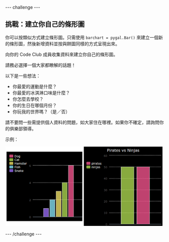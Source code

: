 --- challenge ---
## 挑戰：建立你自己的條形圖

你可以按類似方式建立條形圖。只需使用 `barchart = pygal.Bar()` 來建立一個新的條形圖，然後新增資料並按與餅圖同樣的方式呈現出來。

向你的 Code Club 成員收集資料來建立你自己的條形圖。

請務必選擇一個大家都瞭解的話題！

以下是一些想法：

+ 你最愛的運動是什麼？
+ 你最愛的冰淇淋口味是什麼？
+ 你怎麼去學校？
+ 你的生日在哪個月份？
+ 你玩我的世界嗎？（是／否）

請不要問一些需提供個人資料的問題，如大家住在哪裡。如果你不確定，請詢問你的俱樂部領導。

示例：

![screenshot](images/pets-bar-examples.png)


--- /challenge ---